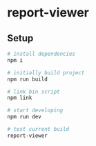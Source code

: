 # report-viewer

## Setup

```bash
# install dependencies
npm i

# initially build project
npm run build

# link bin script
npm link

# start developing
npm run dev

# test current build
report-viewer
```
